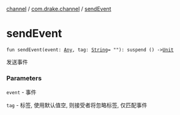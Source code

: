 [channel](../index.md) / [com.drake.channel](index.md) / [sendEvent](./send-event.md)

# sendEvent

`fun sendEvent(event: `[`Any`](https://kotlinlang.org/api/latest/jvm/stdlib/kotlin/-any/index.html)`, tag: `[`String`](https://kotlinlang.org/api/latest/jvm/stdlib/kotlin/-string/index.html)` = ""): suspend () -> `[`Unit`](https://kotlinlang.org/api/latest/jvm/stdlib/kotlin/-unit/index.html)

发送事件

### Parameters

`event` - 事件

`tag` - 标签, 使用默认值空, 则接受者将忽略标签, 仅匹配事件